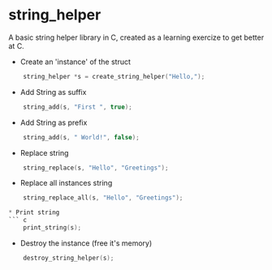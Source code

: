 # string_helper

A basic string helper library in C, created as a learning exercize to get better at C.

* Create an 'instance' of the struct
``` c 
    string_helper *s = create_string_helper("Hello,");
```

* Add String as suffix 
``` c 
    string_add(s, "First ", true);
```

* Add String as prefix 
``` c 
    string_add(s, " World!", false);
```

* Replace string
``` c 
    string_replace(s, "Hello", "Greetings");
```

* Replace all instances string
``` c 
    string_replace_all(s, "Hello", "Greetings");

* Print string
``` c 
    print_string(s);
```

* Destroy the instance (free it's memory)
``` c 
    destroy_string_helper(s);
```
